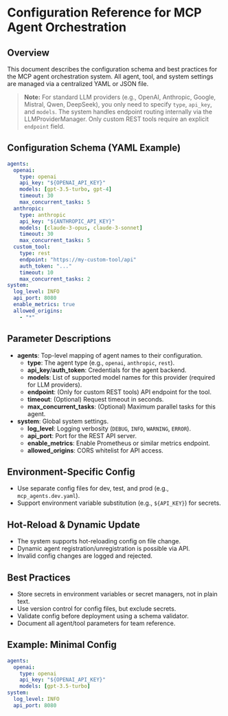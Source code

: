 # Configuration Reference for MCP Agent Orchestration

## Overview

This document describes the configuration schema and best practices for the MCP agent orchestration system. All agent, tool, and system settings are managed via a centralized YAML or JSON file.

> **Note:** For standard LLM providers (e.g., OpenAI, Anthropic, Google, Mistral, Qwen, DeepSeek), you only need to specify `type`, `api_key`, and `models`. The system handles endpoint routing internally via the LLMProviderManager. Only custom REST tools require an explicit `endpoint` field.

## Configuration Schema (YAML Example)

```yaml
agents:
  openai:
    type: openai
    api_key: "${OPENAI_API_KEY}"
    models: [gpt-3.5-turbo, gpt-4]
    timeout: 30
    max_concurrent_tasks: 5
  anthropic:
    type: anthropic
    api_key: "${ANTHROPIC_API_KEY}"
    models: [claude-3-opus, claude-3-sonnet]
    timeout: 30
    max_concurrent_tasks: 5
  custom_tool:
    type: rest
    endpoint: "https://my-custom-tool/api"
    auth_token: "..."
    timeout: 10
    max_concurrent_tasks: 2
system:
  log_level: INFO
  api_port: 8080
  enable_metrics: true
  allowed_origins:
    - "*"
```

## Parameter Descriptions

- **agents**: Top-level mapping of agent names to their configuration.
  - **type**: The agent type (e.g., `openai`, `anthropic`, `rest`).
  - **api_key**/**auth_token**: Credentials for the agent backend.
  - **models**: List of supported model names for this provider (required for LLM providers).
  - **endpoint**: (Only for custom REST tools) API endpoint for the tool.
  - **timeout**: (Optional) Request timeout in seconds.
  - **max_concurrent_tasks**: (Optional) Maximum parallel tasks for this agent.
- **system**: Global system settings.
  - **log_level**: Logging verbosity (`DEBUG`, `INFO`, `WARNING`, `ERROR`).
  - **api_port**: Port for the REST API server.
  - **enable_metrics**: Enable Prometheus or similar metrics endpoint.
  - **allowed_origins**: CORS whitelist for API access.

## Environment-Specific Config

- Use separate config files for dev, test, and prod (e.g., `mcp_agents.dev.yaml`).
- Support environment variable substitution (e.g., `${API_KEY}`) for secrets.

## Hot-Reload & Dynamic Update

- The system supports hot-reloading config on file change.
- Dynamic agent registration/unregistration is possible via API.
- Invalid config changes are logged and rejected.

## Best Practices
- Store secrets in environment variables or secret managers, not in plain text.
- Use version control for config files, but exclude secrets.
- Validate config before deployment using a schema validator.
- Document all agent/tool parameters for team reference.

## Example: Minimal Config

```yaml
agents:
  openai:
    type: openai
    api_key: "${OPENAI_API_KEY}"
    models: [gpt-3.5-turbo]
system:
  log_level: INFO
  api_port: 8080
``` 